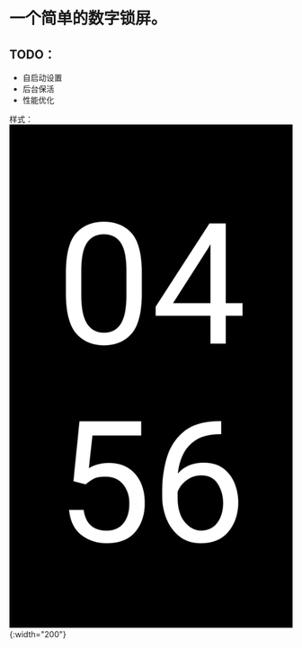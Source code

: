 # 一个简单的数字锁屏。
## TODO：
- 自启动设置
- 后台保活
- 性能优化

样式：
![Image text](https://raw.githubusercontent.com/Haozhuxianer/TimeLock/master/ScreenLockDemo.png){:width="200"}